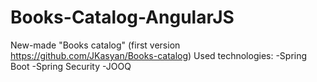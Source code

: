 # Books-Catalog-AngularJS
New-made "Books catalog" (first version https://github.com/JKasyan/Books-catalog)
Used technologies:
-Spring Boot
-Spring Security
-JOOQ

